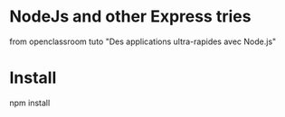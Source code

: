 # NodeJs and other Express tries
from openclassroom tuto 
"Des applications ultra-rapides avec Node.js"

# Install

npm install
